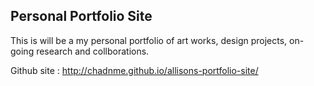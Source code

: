 Personal Portfolio Site
----

This is will be a my personal portfolio of art works, design projects, on-going research and collborations. 

Github site : http://chadnme.github.io/allisons-portfolio-site/
